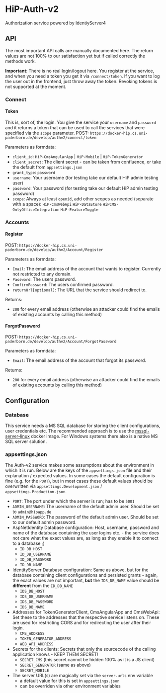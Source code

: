 # HiP-Auth-v2
Authorization service powered by IdentiyServer4

## API

The most important API calls are manually documented here. The return values are not 100% to our satisfaction yet but if called correctly the methods work.

**Important**: There is no real login/logout here. You register at the service, and when you need a token you get it via `/connect/token`. If you want to log the user out in the frontend, just throw away the token. Revoking tokens is not supported at the moment. 

### Connect

#### Token

This is, sort of, the login. You give the service your `username` and `password` and it returns a token that can be used to call the services that were specified via the `scope` parameter.
POST: `https://docker-hip.cs.uni-paderborn.de/develop/authv2/connect/token`

Parameters as formdata:
- `client_id`: `HiP-CmsAngularApp` | `HiP-Mobile` | `HiP-TokenGenerator`
- `client_secret`: The client secret - can be taken from confluence, or take the default from `appsettings.json`
- `grant_type`: `password`
- `username`: Your username (for testing take our default HiP admin testing user)
- `password`: Your password (for testing take our default HiP admin testing password)
- `scope`: Always at least `openid`, add other scopes as needed (separate with a space): `HiP-CmsWebApi` `HiP-DataStore` `HiPCMS-OnlyOfficeIntegration` `HiP-FeatureToggle`

### Accounts

#### Register

POST: `https://docker-hip.cs.uni-paderborn.de/develop/authv2/Account/Register`

Parameters as formdata:
- `Email`: The email address of the account that wants to register. Currently not restricted to any domain.
- `Password`: The users password.
- `ConfirmPassword`: The users confirmed password.
- `returnUrl[optional]`: The URL that the service should redirect to.

Returns:
- `200` for every email address (otherwise an attacker could find the emails of existing accounts by calling this method)

#### ForgotPassword

POST: `https://docker-hip.cs.uni-paderborn.de/develop/authv2/Account/ForgotPassword`

Parameters as formdata:
- `Email`: The email address of the account that forgot its password.

Returns:
- `200` for every email address (otherwise an attacker could find the emails of existing accounts by calling this method)

## Configuration

### Database

This service needs a MS SQL database for storing the client configurations, user credentials etc. The recommended approach is to use the [mssql-server-linux](https://hub.docker.com/r/microsoft/mssql-server-linux/) docker image. For Windows systems there also is a native MS SQL server solution.

### appsettings.json

The Auth-v2 service makes some assumptions about the environment in which it is run. Below are the keys of the `appsettings.json` file and their explanation / expected values. In some cases the default configuration is fine (e.g. for the `PORT`), but in most cases these default values should be overwritten via `appsettings.Development.json` / `appsettings.Production.json`.

- `PORT`: The port under which the server is run; has to be `5001`
- `ADMIN_USERNAME`: The username of the default admin user. Should be set to `admin@hipapp.de`
- `ADMIN_PASSWORD`: The password of the default admin user. Should be set to our default admin password.
- AspNetIdentity Database configuration: Host, username, password and name of the database containing the user logins etc. - the service does not care what the exact values are, as long as they enable it to connect to a database ;)
  - `ID_DB_HOST`
  - `ID_DB_USERNAME`
  - `ID_DB_PASSWORD`
  - `ID_DB_NAME`
- IdentityServer Database configuration: Same as above, but for the database containing client configurations and persisted grants - again, the exact values are not important, **but** the `IDS_DB_NAME` value should be **different** from the `ID_DB_NAME`
  - `IDS_DB_HOST`
  - `IDS_DB_USERNAME`
  - `IDS_DB_PASSWORD`
  - `IDS_DB_NAME`
- Addresses for TokenGeneratorClient, CmsAngularApp and CmsWebApi: Set these to the addresses that the respective service listens on. These are used for restricting CORS and for redirecting the user after their login.
  - `CMS_ADDRESS`
  - `TOKEN_GENERATOR_ADDRESS`
  - `WEB_API_ADDRESS`
- Secrets for the clients: Secrets that only the sourcecode of the calling application knows - KEEP THEM SECRET!
  - `SECRET_CMS` (this secret cannot be hidden 100% as it is a JS client)
  - `SECRET_GENERATOR` (same as above)
  - `SECRET_MOBILE`
- The server URL(s) are magically set via the `server.urls` env variable
  - a default value for this is set in `appsettings.json`
  - can be overriden via other environment variables
